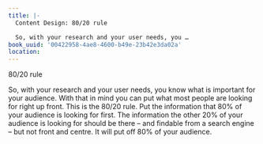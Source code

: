 ```yaml
---
title: |-
  Content Design: 80/20 rule

  So, with your research and your user needs, you …
book_uuid: '00422958-4ae8-4600-b49e-23b42e3da02a'
location: 
---
```


80/20 rule

So, with your research and your user needs, you know what is important for
your audience. With that in mind you can put what most people are looking
for right up front. This is the 80/20 rule. Put the information that 80% of
your audience is looking for first. The information the other 20% of your
audience is looking for should be there – and findable from a search engine
– but not front and centre. It will put off 80% of your audience.